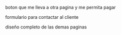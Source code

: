 boton que me lleva a otra pagina y me permita pagar

formulario para contactar al cliente

diseño completo de las demas paginas

